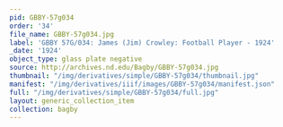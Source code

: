 ```yaml
---
pid: GBBY-57g034
order: '34'
file_name: GBBY-57g034.jpg
label: 'GBBY 57G/034: James (Jim) Crowley: Football Player - 1924'
_date: '1924'
object_type: glass plate negative
source: http://archives.nd.edu/Bagby/GBBY-57g034.jpg
thumbnail: "/img/derivatives/simple/GBBY-57g034/thumbnail.jpg"
manifest: "/img/derivatives/iiif/images/GBBY-57g034/manifest.json"
full: "/img/derivatives/simple/GBBY-57g034/full.jpg"
layout: generic_collection_item
collection: bagby
---
```

